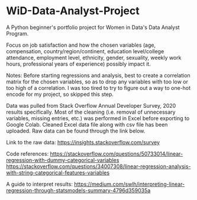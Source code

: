 # WiD-Data-Analyst-Project
A Python beginner's portfolio project for Women in Data's Data Analyst Program.

Focus on job satisfaction and how the chosen variables (age, compensation, country/region/continent, education level/college attendance, employment level, ethnicity, gender, sexuality, weekly work hours, professional years of experience) possibly impact it.


Notes: Before starting regressions and analysis, best to create a correlation matrix for the chosen variables, so as to drop any variables with too low or too high of a correlation. I was too tired to try to figure out a way to one-hot encode for my project, so skipped this step.


Data was pulled from Stack Overflow Annual Developer Survey, 2020 results specifically. Most of the cleaning (i.e. removal of unnecessary variables, missing entries, etc.) was performed in Excel before exporting to Google Colab. Cleaned Excel data file along with csv file has been uploaded. Raw data can be found through the link below.

Link to the raw data: https://insights.stackoverflow.com/survey


Code references:
https://stackoverflow.com/questions/50733014/linear-regression-with-dummy-categorical-variables
https://stackoverflow.com/questions/34007308/linear-regression-analysis-with-string-categorical-features-variables


A guide to interpret results:
https://medium.com/swlh/interpreting-linear-regression-through-statsmodels-summary-4796d359035a
